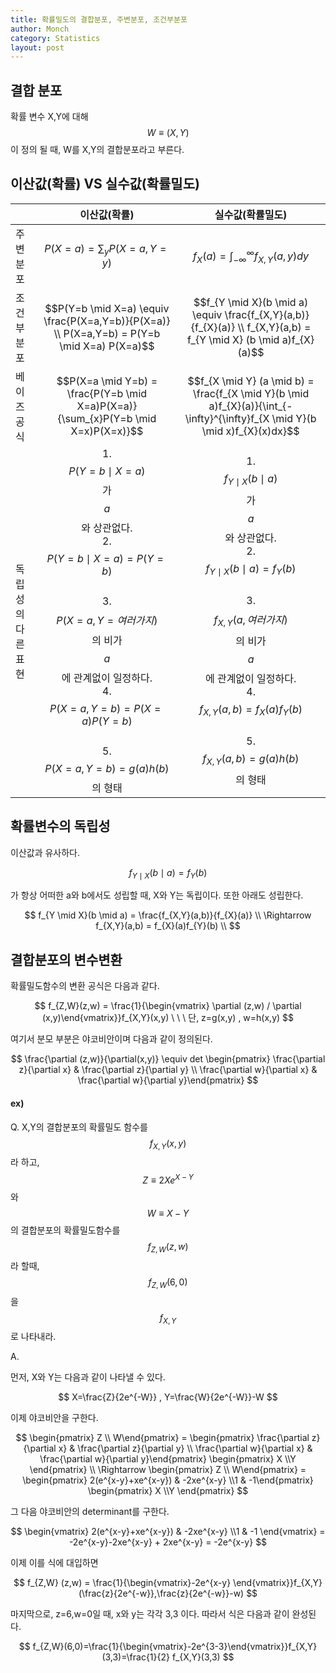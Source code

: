 ```yaml
---
title: 확률밀도의 결합분포, 주변분포, 조건부분포
author: Monch
category: Statistics
layout: post
---
```


<h2>결합 분포</h2>

확률 변수 X,Y에 대해 $$W \equiv (X,Y)$$이 정의 될 때, W를 X,Y의 결합분포라고 부른다.



<h2>이산값(확률) VS 실수값(확률밀도)</h2>

|                    |                         이산값(확률)                         |                       실수값(확률밀도)                       |
| ------------------ | :----------------------------------------------------------: | :----------------------------------------------------------: |
| 주변분포           |               $$P(X=a) = \sum_{y} P(X=a,Y=y)$$               |     $$f_{X}(a) = \int^{\infty}_{-\infty}f_{X,Y}(a,y)dy$$     |
| 조건부분포         | $$P(Y=b \mid X=a) \equiv \frac{P(X=a,Y=b)}{P(X=a)} \\ P(X=a,Y=b) = P(Y=b \mid X=a) P(X=a)$$ | $$f_{Y \mid X}(b \mid a) \equiv \frac{f_{X,Y}(a,b)}{f_{X}(a)} \\ f_{X,Y}(a,b) = f_{Y \mid X} (b \mid a)f_{X}(a)$$ |
| 베이즈 공식        | $$P(X=a \mid Y=b) = \frac{P(Y=b \mid X=a)P(X=a)}{\sum_{x}P(Y=b \mid X=x)P(X=x)}$$ | $$f_{X \mid Y} (a \mid b) = \frac{f_{X \mid Y}(b \mid a)f_{X}(a)}{\int_{-\infty}^{\infty}f_{X \mid Y}(b \mid x)f_{X}(x)dx}$$ |
| 독립성의 다른 표현 | 1. $$P(Y=b \mid X=a)$$가 $$a$$와 상관없다. <br> 2. $$P(Y=b \mid X=a) = P(Y=b)$$ <br>3. $$P(X=a, Y = 여러 가지)$$의 비가 $$a$$에 관계없이 일정하다.<br>4. $$P(X=a, Y=b) = P(X=a)P(Y=b)$$<br>5. $$P(X=a,Y=b) = g(a)h(b)$$의 형태 | 1. $$f_{Y \mid X} (b \mid a)$$가 $$a$$와 상관없다.<br>2. $$f_{Y \mid X} (b \mid a) = f_{Y}(b)$$<br>3. $$f_{X,Y} (a, 여러가지)$$의 비가 $$a$$에 관계없이 일정하다. <br>4. $$f_{X,Y}(a,b) = f_{X}(a)f_{Y}(b)$$ <br>5. $$f_{X,Y}(a,b) = g(a)h(b)$$의 형태 |



<h2>확률변수의 독립성</h2>

이산값과 유사하다.


$$
f_{Y \mid X}(b \mid a) = f_{Y}(b)
$$



가 항상 어떠한 a와 b에서도 성립할 때, X와 Y는 독립이다. 또한 아래도 성립한다.


$$
f_{Y \mid X}(b \mid a) = \frac{f_{X,Y}(a,b)}{f_{X}(a)} \\
\Rightarrow f_{X,Y}(a,b) = f_{X}(a)f_{Y}(b) \\
$$


<h2>결합분포의 변수변환</h2>

확률밀도함수의 변환 공식은 다음과 같다.



$$
f_{Z,W}(z,w) = \frac{1}{\begin{vmatrix} \partial (z,w) / \partial (x,y)\end{vmatrix}}f_{X,Y}(x,y) \ \ \ 단, z=g(x,y) , w=h(x,y)
$$



여기서 분모 부분은 야코비안이며 다음과 같이 정의된다.



$$
\frac{\partial (z,w)}{\partial(x,y)} \equiv det \begin{pmatrix} \frac{\partial z}{\partial x} & \frac{\partial z}{\partial y} \\ \frac{\partial w}{\partial x} & \frac{\partial w}{\partial y}\end{pmatrix}
$$

<h4>ex)</h4>

Q. X,Y의 결합분포의 확률밀도 함수를 $$f_{X,Y}(x,y)$$라 하고, $$Z \equiv 2X e^{X-Y}$$와 $$W \equiv X-Y$$의 결합분포의 확률밀도함수를 $$f_{Z,W}(z,w)$$라 할때, $$f_{Z,W}(6,0)$$을 $$f_{X,Y}$$로 나타내라.



A.

먼저, X와 Y는 다음과 같이 나타낼 수 있다.



$$
X=\frac{Z}{2e^{-W}} , Y=\frac{W}{2e^{-W}}-W
$$



이제 야코비안을 구한다.


$$
\begin{pmatrix} Z \\ W\end{pmatrix} = \begin{pmatrix} \frac{\partial z}{\partial x} & \frac{\partial z}{\partial y} \\ \frac{\partial w}{\partial x} & \frac{\partial w}{\partial y}\end{pmatrix} \begin{pmatrix} X \\Y \end{pmatrix} \\
\Rightarrow \begin{pmatrix} Z \\ W\end{pmatrix} = \begin{pmatrix} 2(e^{x-y}+xe^{x-y}) & -2xe^{x-y} \\1 & -1\end{pmatrix} \begin{pmatrix} X \\Y \end{pmatrix}
$$



그 다음 야코비안의 determinant를 구한다.



$$
\begin{vmatrix} 2(e^{x-y}+xe^{x-y}) & -2xe^{x-y} \\1 & -1 \end{vmatrix} = -2e^{x-y}-2xe^{x-y} + 2xe^{x-y} = -2e^{x-y}
$$



이제 이를 식에 대입하면



$$
f_{Z,W} (z,w) = \frac{1}{\begin{vmatrix}-2e^{x-y} \end{vmatrix}}f_{X,Y}(\frac{z}{2e^{-w}},\frac{z}{2e^{-w}}-w)
$$



마지막으로, z=6,w=0일 때, x와 y는 각각 3,3 이다. 따라서 식은 다음과 같이 완성된다.



$$
f_{Z,W}(6,0)=\frac{1}{\begin{vmatrix}-2e^{3-3}\end{vmatrix}}f_{X,Y}(3,3)=\frac{1}{2} f_{X,Y}(3,3)
$$


